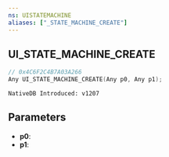 ```yaml
---
ns: UISTATEMACHINE
aliases: ["_STATE_MACHINE_CREATE"]
---
```

## UI_STATE_MACHINE_CREATE

```c
// 0x4C6F2C4B7A03A266
Any UI_STATE_MACHINE_CREATE(Any p0, Any p1);
```

```
NativeDB Introduced: v1207
```

## Parameters
* **p0**:
* **p1**:
